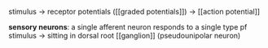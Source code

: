 stimulus -> receptor potentials ([[graded potentials]]) -> [[action potential]]

**sensory neurons**: a single afferent neuron responds to a single type pf stimulus -> sitting in dorsal root [[ganglion]] (pseudounipolar neuron)
